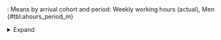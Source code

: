 <div class="tabledetails">

|     |
| --- |
: Means by arrival cohort and period: Weekly working hours (actual), Men {#tbl:ahours_period_m}

<details>
<summary>
Expand
</summary>
<div class="tabwrap">
<table class="scientific medleftstub">
<tr> <td style='text-align: left'></td><td colspan=7 style='text-align:center'><strong>Arrival cohort</strong></td></tr>
<tr> <td style='text-align: left'></td> <td style='text-align: right'><strong>Germans</strong></td> <td style='text-align: right'><strong>1964-73</strong></td> <td style='text-align: right'><strong>1974-83</strong></td> <td style='text-align: right'><strong>1984-93</strong></td> <td style='text-align: right'><strong>1994-03</strong></td> <td style='text-align: right'><strong>2004-10</strong></td> <td style='text-align: right'><strong>Total</strong></td></tr>
<tr> <td style='text-align: left'></td> <td style='text-align: right'>Mean</td> <td style='text-align: right'>Mean</td> <td style='text-align: right'>Mean</td> <td style='text-align: right'>Mean</td> <td style='text-align: right'>Mean</td> <td style='text-align: right'>Mean</td> <td style='text-align: right'>Mean</td></tr>
<tr> <td style='text-align: left'>1976</td> <td style='text-align: right'>43.70</td> <td style='text-align: right'>41.69</td> <td style='text-align: right'></td> <td style='text-align: right'></td> <td style='text-align: right'></td> <td style='text-align: right'></td> <td style='text-align: right'>42.70</td></tr>
<tr> <td style='text-align: left'>1978</td> <td style='text-align: right'>43.45</td> <td style='text-align: right'>41.69</td> <td style='text-align: right'></td> <td style='text-align: right'></td> <td style='text-align: right'></td> <td style='text-align: right'></td> <td style='text-align: right'>42.57</td></tr>
<tr> <td style='text-align: left'>1980</td> <td style='text-align: right'>43.48</td> <td style='text-align: right'>41.87</td> <td style='text-align: right'></td> <td style='text-align: right'></td> <td style='text-align: right'></td> <td style='text-align: right'></td> <td style='text-align: right'>42.67</td></tr>
<tr> <td style='text-align: left'>1982</td> <td style='text-align: right'>43.14</td> <td style='text-align: right'>41.28</td> <td style='text-align: right'></td> <td style='text-align: right'></td> <td style='text-align: right'></td> <td style='text-align: right'></td> <td style='text-align: right'>42.21</td></tr>
<tr> <td style='text-align: left'>1985</td> <td style='text-align: right'>43.57</td> <td style='text-align: right'>41.12</td> <td style='text-align: right'>42.04</td> <td style='text-align: right'></td> <td style='text-align: right'></td> <td style='text-align: right'></td> <td style='text-align: right'>42.24</td></tr>
<tr> <td style='text-align: left'>1987</td> <td style='text-align: right'>43.23</td> <td style='text-align: right'>40.79</td> <td style='text-align: right'>41.94</td> <td style='text-align: right'></td> <td style='text-align: right'></td> <td style='text-align: right'></td> <td style='text-align: right'>41.99</td></tr>
<tr> <td style='text-align: left'>1989</td> <td style='text-align: right'>43.00</td> <td style='text-align: right'>40.76</td> <td style='text-align: right'>41.96</td> <td style='text-align: right'></td> <td style='text-align: right'></td> <td style='text-align: right'></td> <td style='text-align: right'>41.91</td></tr>
<tr> <td style='text-align: left'>1991</td> <td style='text-align: right'>42.56</td> <td style='text-align: right'>40.05</td> <td style='text-align: right'>41.12</td> <td style='text-align: right'></td> <td style='text-align: right'></td> <td style='text-align: right'></td> <td style='text-align: right'>41.24</td></tr>
<tr> <td style='text-align: left'>1993</td> <td style='text-align: right'>41.89</td> <td style='text-align: right'>39.15</td> <td style='text-align: right'>40.83</td> <td style='text-align: right'></td> <td style='text-align: right'></td> <td style='text-align: right'></td> <td style='text-align: right'>40.62</td></tr>
<tr> <td style='text-align: left'>1995</td> <td style='text-align: right'>42.09</td> <td style='text-align: right'>40.20</td> <td style='text-align: right'>42.15</td> <td style='text-align: right'>40.57</td> <td style='text-align: right'></td> <td style='text-align: right'></td> <td style='text-align: right'>41.25</td></tr>
<tr> <td style='text-align: left'>1996</td> <td style='text-align: right'>42.19</td> <td style='text-align: right'>40.08</td> <td style='text-align: right'>40.80</td> <td style='text-align: right'>39.57</td> <td style='text-align: right'></td> <td style='text-align: right'></td> <td style='text-align: right'>40.66</td></tr>
<tr> <td style='text-align: left'>1997</td> <td style='text-align: right'>42.46</td> <td style='text-align: right'>40.31</td> <td style='text-align: right'>41.43</td> <td style='text-align: right'>39.36</td> <td style='text-align: right'></td> <td style='text-align: right'></td> <td style='text-align: right'>40.89</td></tr>
<tr> <td style='text-align: left'>1998</td> <td style='text-align: right'>42.48</td> <td style='text-align: right'>40.72</td> <td style='text-align: right'>42.07</td> <td style='text-align: right'>40.17</td> <td style='text-align: right'></td> <td style='text-align: right'></td> <td style='text-align: right'>41.36</td></tr>
<tr> <td style='text-align: left'>1999</td> <td style='text-align: right'>42.59</td> <td style='text-align: right'>39.77</td> <td style='text-align: right'>41.50</td> <td style='text-align: right'>39.51</td> <td style='text-align: right'></td> <td style='text-align: right'></td> <td style='text-align: right'>40.84</td></tr>
<tr> <td style='text-align: left'>2000</td> <td style='text-align: right'>42.66</td> <td style='text-align: right'>40.57</td> <td style='text-align: right'>41.90</td> <td style='text-align: right'>40.14</td> <td style='text-align: right'></td> <td style='text-align: right'></td> <td style='text-align: right'>41.32</td></tr>
<tr> <td style='text-align: left'>2001</td> <td style='text-align: right'>42.52</td> <td style='text-align: right'>40.93</td> <td style='text-align: right'>41.51</td> <td style='text-align: right'>40.95</td> <td style='text-align: right'></td> <td style='text-align: right'></td> <td style='text-align: right'>41.48</td></tr>
<tr> <td style='text-align: left'>2002</td> <td style='text-align: right'>42.27</td> <td style='text-align: right'>40.93</td> <td style='text-align: right'>40.83</td> <td style='text-align: right'>40.30</td> <td style='text-align: right'></td> <td style='text-align: right'></td> <td style='text-align: right'>41.08</td></tr>
<tr> <td style='text-align: left'>2003</td> <td style='text-align: right'>42.04</td> <td style='text-align: right'>40.42</td> <td style='text-align: right'>41.05</td> <td style='text-align: right'>40.51</td> <td style='text-align: right'></td> <td style='text-align: right'></td> <td style='text-align: right'>41.01</td></tr>
<tr> <td style='text-align: left'>2004</td> <td style='text-align: right'>42.14</td> <td style='text-align: right'></td> <td style='text-align: right'>39.92</td> <td style='text-align: right'>40.84</td> <td style='text-align: right'>39.10</td> <td style='text-align: right'></td> <td style='text-align: right'>40.50</td></tr>
<tr> <td style='text-align: left'>2005</td> <td style='text-align: right'>42.62</td> <td style='text-align: right'></td> <td style='text-align: right'>40.96</td> <td style='text-align: right'>41.09</td> <td style='text-align: right'>38.20</td> <td style='text-align: right'></td> <td style='text-align: right'>40.72</td></tr>
<tr> <td style='text-align: left'>2006</td> <td style='text-align: right'>41.80</td> <td style='text-align: right'></td> <td style='text-align: right'>39.56</td> <td style='text-align: right'>39.29</td> <td style='text-align: right'>37.70</td> <td style='text-align: right'></td> <td style='text-align: right'>39.59</td></tr>
<tr> <td style='text-align: left'>2007</td> <td style='text-align: right'>42.04</td> <td style='text-align: right'></td> <td style='text-align: right'>39.95</td> <td style='text-align: right'>40.05</td> <td style='text-align: right'>38.06</td> <td style='text-align: right'></td> <td style='text-align: right'>40.03</td></tr>
<tr> <td style='text-align: left'>2008</td> <td style='text-align: right'>41.89</td> <td style='text-align: right'></td> <td style='text-align: right'>41.26</td> <td style='text-align: right'>39.78</td> <td style='text-align: right'>37.68</td> <td style='text-align: right'></td> <td style='text-align: right'>40.15</td></tr>
<tr> <td style='text-align: left'>2009</td> <td style='text-align: right'>40.95</td> <td style='text-align: right'></td> <td style='text-align: right'>39.71</td> <td style='text-align: right'>38.36</td> <td style='text-align: right'>37.62</td> <td style='text-align: right'></td> <td style='text-align: right'>39.16</td></tr>
<tr> <td style='text-align: left'>2010</td> <td style='text-align: right'>41.30</td> <td style='text-align: right'></td> <td style='text-align: right'>40.61</td> <td style='text-align: right'>39.54</td> <td style='text-align: right'>38.19</td> <td style='text-align: right'></td> <td style='text-align: right'>39.91</td></tr>
<tr> <td style='text-align: left'>2011</td> <td style='text-align: right'>41.39</td> <td style='text-align: right'></td> <td style='text-align: right'>40.61</td> <td style='text-align: right'>39.94</td> <td style='text-align: right'>38.25</td> <td style='text-align: right'>38.35</td> <td style='text-align: right'>39.71</td></tr>
<tr> <td style='text-align: left'>2012</td> <td style='text-align: right'>41.26</td> <td style='text-align: right'></td> <td style='text-align: right'>40.29</td> <td style='text-align: right'>39.41</td> <td style='text-align: right'>38.17</td> <td style='text-align: right'>37.76</td> <td style='text-align: right'>39.38</td></tr>
<tr> <td style='text-align: left'>2013</td> <td style='text-align: right'>40.95</td> <td style='text-align: right'></td> <td style='text-align: right'></td> <td style='text-align: right'>38.26</td> <td style='text-align: right'>38.38</td> <td style='text-align: right'>37.98</td> <td style='text-align: right'>38.90</td></tr>
<tr> <td style='text-align: left'>2014</td> <td style='text-align: right'>40.87</td> <td style='text-align: right'></td> <td style='text-align: right'></td> <td style='text-align: right'>38.57</td> <td style='text-align: right'>38.30</td> <td style='text-align: right'>37.81</td> <td style='text-align: right'>38.89</td></tr>
<tr> <td style='text-align: left'>2015</td> <td style='text-align: right'>40.66</td> <td style='text-align: right'></td> <td style='text-align: right'></td> <td style='text-align: right'>39.06</td> <td style='text-align: right'>38.32</td> <td style='text-align: right'>37.65</td> <td style='text-align: right'>38.92</td></tr>
<tr> <td style='text-align: left'>Total</td> <td style='text-align: right'>42.24</td> <td style='text-align: right'>40.68</td> <td style='text-align: right'>41.04</td> <td style='text-align: right'>39.78</td> <td style='text-align: right'>38.17</td> <td style='text-align: right'>37.91</td> <td style='text-align: right'>40.61</td></tr>
</table>
</div>
</details>
</div>
